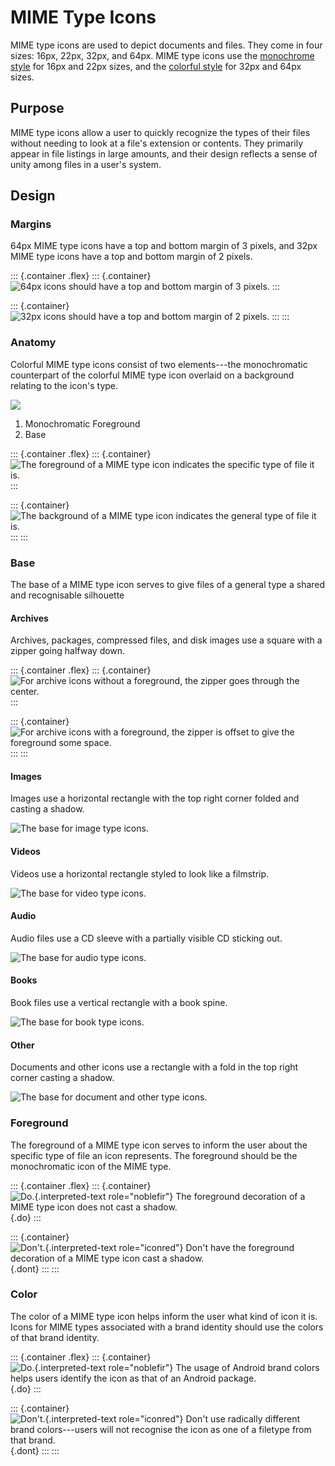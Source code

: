 MIME Type Icons
===============

MIME type icons are used to depict documents and files. They come in
four sizes: 16px, 22px, 32px, and 64px. MIME type icons use the
[monochrome style](../monochrome/index.html) for 16px and 22px sizes,
and the [colorful style](index.html) for 32px and 64px sizes.

Purpose
-------

MIME type icons allow a user to quickly recognize the types of their
files without needing to look at a file\'s extension or contents. They
primarily appear in file listings in large amounts, and their design
reflects a sense of unity among files in a user\'s system.

Design
------

### Margins

64px MIME type icons have a top and bottom margin of 3 pixels, and 32px
MIME type icons have a top and bottom margin of 2 pixels.

::: {.container .flex}
::: {.container}
![64px icons should have a top and bottom margin of 3
pixels.](/img/mime-margin-64.png)
:::

::: {.container}
![32px icons should have a top and bottom margin of 2
pixels.](/img/mime-margin-32.png)
:::
:::

### Anatomy

Colorful MIME type icons consist of two elements---the monochromatic
counterpart of the colorful MIME type icon overlaid on a background
relating to the icon\'s type.

![](/img/mime-anatomy.png)

1.  Monochromatic Foreground
2.  Base

::: {.container .flex}
::: {.container}
![The foreground of a MIME type icon indicates the specific type of file
it is.](/img/mime-monochromatic-layer.png)
:::

::: {.container}
![The background of a MIME type icon indicates the general type of file
it is.](/img/mime-base-layer.png)
:::
:::

### Base

The base of a MIME type icon serves to give files of a general type a
shared and recognisable silhouette

#### Archives

Archives, packages, compressed files, and disk images use a square with
a zipper going halfway down.

::: {.container .flex}
::: {.container}
![For archive icons without a foreground, the zipper goes through the
center.](/img/mime-archive.png)
:::

::: {.container}
![For archive icons with a foreground, the zipper is offset to give the
foreground some space.](/img/mime-archive-symbol.png)
:::
:::

#### Images

Images use a horizontal rectangle with the top right corner folded and
casting a shadow.

![The base for image type icons.](/img/mime-image.png)

#### Videos

Videos use a horizontal rectangle styled to look like a filmstrip.

![The base for video type icons.](/img/mime-video.png)

#### Audio

Audio files use a CD sleeve with a partially visible CD sticking out.

![The base for audio type icons.](/img/mime-audio.png)

#### Books

Book files use a vertical rectangle with a book spine.

![The base for book type icons.](/img/mime-book.png)

#### Other

Documents and other icons use a rectangle with a fold in the top right
corner casting a shadow.

![The base for document and other type icons.](/img/mime-document.png)

### Foreground

The foreground of a MIME type icon serves to inform the user about the
specific type of file an icon represents. The foreground should be the
monochromatic icon of the MIME type.

::: {.container .flex}
::: {.container}
![`Do.`{.interpreted-text role="noblefir"} The foreground decoration of
a MIME type icon does not cast a shadow.](/img/mime-fg-do.png){.do}
:::

::: {.container}
![`Don't.`{.interpreted-text role="iconred"} Don\'t have the foreground
decoration of a MIME type icon cast a
shadow.](/img/mime-fg-dont.png){.dont}
:::
:::

### Color

The color of a MIME type icon helps inform the user what kind of icon it
is. Icons for MIME types associated with a brand identity should use the
colors of that brand identity.

::: {.container .flex}
::: {.container}
![`Do.`{.interpreted-text role="noblefir"} The usage of Android brand
colors helps users identify the icon as that of an Android
package.](/img/mime-color-do.png){.do}
:::

::: {.container}
![`Don't.`{.interpreted-text role="iconred"} Don\'t use radically
different brand colors---users will not recognise the icon as one of a
filetype from that brand.](/img/mime-color-dont.png){.dont}
:::
:::
